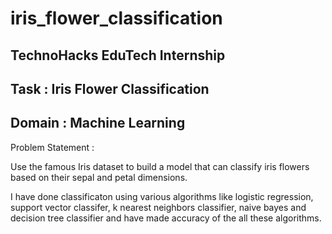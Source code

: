 # iris_flower_classification
## TechnoHacks EduTech Internship
## Task : Iris Flower Classification
## Domain : Machine Learning
Problem Statement :

Use the famous Iris dataset to build a model that can classify iris flowers based on their sepal and petal dimensions.

I have done classificaton using various algorithms like logistic regression, support vector classifer, k nearest neighbors classifier, naive bayes and decision tree classifier and  have made 
accuracy of the all these algorithms.
